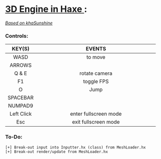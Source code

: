 # [3D Engine in Haxe ](https://github.com/Sondro/3D-Engine): 
[_Based on khaSunshine_](https://github.com/juakob/khaSunshine) 

### Controls:

|   KEY(S)   |          EVENTS         |
| :--------: | :---------------------: |
|    WASD	   |          to move        |
|   ARROWS   |`                       `|
|    Q & E   |       rotate camera     |
|     F1     |        toggle FPS       |
|     O		   |          Jump			     |
|  SPACEBAR  |`												`|
|	 NUMPAD9   |`                       `|
| Left Click |  enter fullscreen mode  |
|    Esc		 |  exit fullscreen mode   |

### To-Do:
```
[+] Break-out input into Inputter.hx (class) from MeshLoader.hx
[+] Break-out render/update from MeshLoader.hx
```